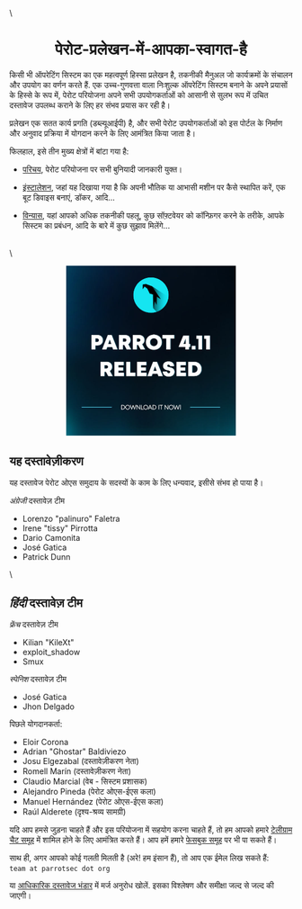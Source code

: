 \

<h1 align="center">पेरोट-प्रलेखन-में-आपका-स्वागत-है</h1>

किसी भी ऑपरेटिंग सिस्टम का एक महत्वपूर्ण हिस्सा प्रलेखन है, तकनीकी मैनुअल जो कार्यक्रमों के संचालन और उपयोग का वर्णन करते हैं. एक उच्च-गुणवत्ता वाला निःशुल्क ऑपरेटिंग सिस्टम बनाने के अपने प्रयासों के हिस्से के रूप में, पेरोट परियोजना अपने सभी उपयोगकर्ताओं को आसानी से सुलभ रूप में उचित दस्तावेज उपलब्ध कराने के लिए हर संभव प्रयास कर रही है।

प्रलेखन एक सतत कार्य प्रगति (डब्ल्यूआईपी) है, और सभी पेरोट उपयोगकर्ताओं को इस पोर्टल के निर्माण और अनुवाद प्रक्रिया में योगदान करने के लिए आमंत्रित किया जाता है।

फिलहाल, इसे तीन मुख्य क्षेत्रों में बांटा गया है:

- [परिचय](<./what-is-parrot.md>), पेरोट परियोजना पर सभी बुनियादी जानकारी युक्त।

- [इंस्टालेशन](<./installation.md>), जहां यह दिखाया गया है कि अपनी भौतिक या आभासी मशीन पर कैसे स्थापित करें, एक बूट डिवाइस बनाएं, डॉकर, आदि...

- [विन्यास](<./parrot-software-management.md>), यहां आपको अधिक तकनीकी पहलू, कुछ सॉफ़्टवेयर को कॉन्फ़िगर करने के तरीके, आपके सिस्टम का प्रबंधन, आदि के बारे में कुछ सुझाव मिलेंगे...

\
\

<div style="text-align: center;">
    <a href="https://parrotsec.org/download/"><img src="./images/parrot-4.11.jpg" width="60%"/></a>
</div>


## यह दस्तावेज़ीकरण ##

यह दस्तावेज पेरोट ओएस समुदाय के सदस्यों के काम के लिए धन्यवाद, इसीसे संभव हो पाया है।

*अंग्रेजी* दस्तावेज़ टीम 
- Lorenzo "palinuro" Faletra
- Irene "tissy" Pirrotta
- Dario Camonita
- José Gatica
- Patrick Dunn

\

*हिंदी* दस्तावेज़ टीम 
- 

*फ्रेंच* दस्तावेज़ टीम
- Kilian "KileXt"
- exploit_shadow 
- Smux

*स्पेनिश* दस्तावेज़ टीम
- José Gatica
- Jhon Delgado

पिछले योगदानकर्ता:
- Eloir Corona
- Adrian "Ghostar" Baldiviezo
- Josu Elgezabal (दस्तावेज़ीकरण नेता)
- Romell Marín (दस्तावेज़ीकरण नेता)
- Claudio Marcial (वेब - सिस्टम प्रशासक)
- Alejandro Pineda (पेरोट ओएस-ईएस कला)
- Manuel Hernández (पेरोट ओएस-ईएस कला)
- Raúl Alderete (दृश्य-श्रव्य सामग्री)

यदि आप हमसे जुड़ना चाहते हैं और इस परियोजना में सहयोग करना चाहते हैं, तो हम आपको हमारे [टेलीग्राम चैट समूह](https://t.me/parrotsecgroup) में शामिल होने के लिए आमंत्रित करते हैं। आप हमें हमारे [फेसबुक समूह](https://www.facebook.com/groups/parrotsec) पर भी पा सकते हैं।

साथ ही, अगर आपको कोई गलती मिलती है (अरे! हम इंसान हैं), तो आप एक ईमेल लिख सकते हैं:
\
`team at parrotsec dot org`

या [आधिकारिक दस्तावेज भंडार](https://nest.parrotsec.org/org/documentation) में मर्ज अनुरोध खोलें. इसका विश्लेषण और समीक्षा जल्द से जल्द की जाएगी।
